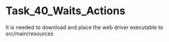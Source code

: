 # Task_40_Waits_Actions

It is needed to download and place the web driver executable to src/main/resources